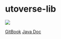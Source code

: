# utoverse-lib

[![](https://jitpack.io/v/io.github.utoverse/utoverse-lib.svg)](https://jitpack.io/#io.github.utoverse/utoverse-lib)

[GitBook](https://utoverse.gitbook.io/utoverse-lib/)
[Java Doc](https://utoverse.github.io/utoverse-lib/)
